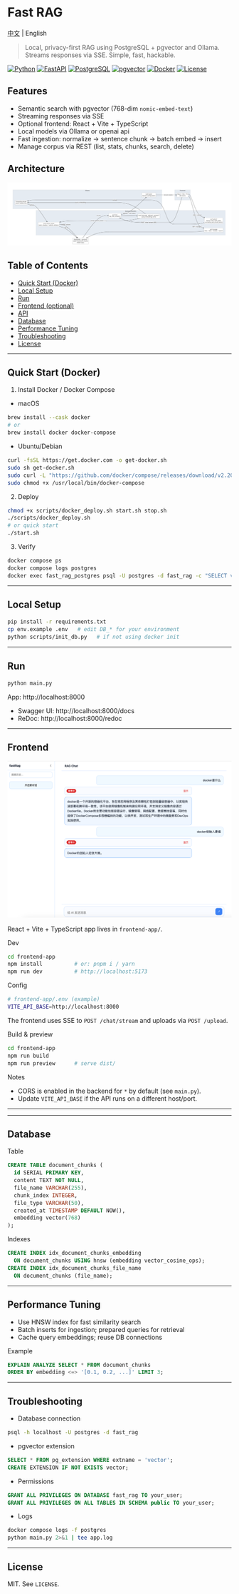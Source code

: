 # Fast RAG

[中文](README.zh-CN.md) | English

> Local, privacy-first RAG using PostgreSQL + pgvector and Ollama. Streams responses via SSE. Simple, fast, hackable.



<p>
  <a href="https://www.python.org/"><img alt="Python" src="https://img.shields.io/badge/Python-3.10%2B-3776AB?logo=python&logoColor=white"></a>
  <a href="https://fastapi.tiangolo.com/"><img alt="FastAPI" src="https://img.shields.io/badge/FastAPI-Latest-009485?logo=fastapi&logoColor=white"></a>
  <a href="https://www.postgresql.org/"><img alt="PostgreSQL" src="https://img.shields.io/badge/PostgreSQL-15+-4169E1?logo=postgresql&logoColor=white"></a>
  <a href="https://github.com/pgvector/pgvector"><img alt="pgvector" src="https://img.shields.io/badge/pgvector-0.8.0-0A7CFF"></a>
  <a href="https://www.docker.com/"><img alt="Docker" src="https://img.shields.io/badge/Docker-Required-2496ED?logo=docker&logoColor=white"></a>
  <a href="LICENSE"><img alt="License" src="https://img.shields.io/badge/License-MIT-black"></a>
</p>

## Features
- Semantic search with pgvector (768-dim `nomic-embed-text`)
- Streaming responses via SSE
- Optional frontend: React + Vite + TypeScript
- Local models via Ollama or openai api
- Fast ingestion: normalize → sentence chunk → batch embed → insert
- Manage corpus via REST (list, stats, chunks, search, delete)

## Architecture
![img_1.png](img_1.png)


## Table of Contents
- [Quick Start (Docker)](#quick-start-docker)
- [Local Setup](#local-setup)
- [Run](#run)
- [Frontend (optional)](#frontend-optional)
- [API](#api)
- [Database](#database)
- [Performance Tuning](#performance-tuning)
- [Troubleshooting](#troubleshooting)
- [License](#license)

---

## Quick Start (Docker)

1) Install Docker / Docker Compose
- macOS
```bash
brew install --cask docker
# or
brew install docker docker-compose
```
- Ubuntu/Debian
```bash
curl -fsSL https://get.docker.com -o get-docker.sh
sudo sh get-docker.sh
sudo curl -L "https://github.com/docker/compose/releases/download/v2.20.0/docker-compose-$(uname -s)-$(uname -m)" -o /usr/local/bin/docker-compose
sudo chmod +x /usr/local/bin/docker-compose
```

2) Deploy
```bash
chmod +x scripts/docker_deploy.sh start.sh stop.sh
./scripts/docker_deploy.sh
# or quick start
./start.sh
```

3) Verify
```bash
docker compose ps
docker compose logs postgres
docker exec fast_rag_postgres psql -U postgres -d fast_rag -c "SELECT version();"
```

---

## Local Setup
```bash
pip install -r requirements.txt
cp env.example .env   # edit DB_* for your environment
python scripts/init_db.py   # if not using docker init
```

---

## Run
```bash
python main.py
```
App: http://localhost:8000
- Swagger UI: http://localhost:8000/docs
- ReDoc: http://localhost:8000/redoc

---

## Frontend 
![Screenshot](img_3.png)

React + Vite + TypeScript app lives in `frontend-app/`.

Dev
```bash
cd frontend-app
npm install          # or: pnpm i / yarn
npm run dev          # http://localhost:5173
```

Config
```bash
# frontend-app/.env (example)
VITE_API_BASE=http://localhost:8000
```
The frontend uses SSE to `POST /chat/stream` and uploads via `POST /upload`.

Build & preview
```bash
cd frontend-app
npm run build
npm run preview      # serve dist/
```

Notes
- CORS is enabled in the backend for `*` by default (see `main.py`).
- Update `VITE_API_BASE` if the API runs on a different host/port.

---


---

## Database
Table
```sql
CREATE TABLE document_chunks (
  id SERIAL PRIMARY KEY,
  content TEXT NOT NULL,
  file_name VARCHAR(255),
  chunk_index INTEGER,
  file_type VARCHAR(50),
  created_at TIMESTAMP DEFAULT NOW(),
  embedding vector(768)
);
```
Indexes
```sql
CREATE INDEX idx_document_chunks_embedding 
  ON document_chunks USING hnsw (embedding vector_cosine_ops);
CREATE INDEX idx_document_chunks_file_name 
  ON document_chunks (file_name);
```

---

## Performance Tuning
- Use HNSW index for fast similarity search
- Batch inserts for ingestion; prepared queries for retrieval
- Cache query embeddings; reuse DB connections

Example
```sql
EXPLAIN ANALYZE SELECT * FROM document_chunks
ORDER BY embedding <=> '[0.1, 0.2, ...]' LIMIT 3;
```

---

## Troubleshooting
- Database connection
```bash
psql -h localhost -U postgres -d fast_rag
```
- pgvector extension
```sql
SELECT * FROM pg_extension WHERE extname = 'vector';
CREATE EXTENSION IF NOT EXISTS vector;
```
- Permissions
```sql
GRANT ALL PRIVILEGES ON DATABASE fast_rag TO your_user;
GRANT ALL PRIVILEGES ON ALL TABLES IN SCHEMA public TO your_user;
```
- Logs
```bash
docker compose logs -f postgres
python main.py 2>&1 | tee app.log
```

---



## License
MIT. See `LICENSE`.





